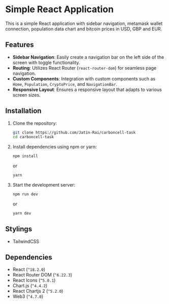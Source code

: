 # Simple React Application 

This is a simple React application with sidebar navigation, metamask wallet connection, population data chart and bitcoin prices in USD, GBP and EUR.

## Features

- **Sidebar Navigation**: Easily create a navigation bar on the left side of the screen with toggle functionality.
- **Routing**: Utilizes React Router (`react-router-dom`) for seamless page navigation.
- **Custom Components**: Integration with custom components such as `Home`, `Population`, `CryptoPrice`, and `NavigationBar`.
- **Responsive Layout**: Ensures a responsive layout that adapts to various screen sizes.

## Installation

1. Clone the repository:

   ```bash
   git clone https://github.com/Jatin-Rai/carboncell-task
   cd carboncell-task
   ```

2. Install dependencies using npm or yarn:

   ```bash
   npm install
   ```

   or

   ```bash
   yarn
   ```

3. Start the development server:

   ```bash
   npm run dev
   ```

   or

   ```bash
   yarn dev
   ```

## Stylings

- TailwindCSS

## Dependencies

- React (`^18.2.0`)
- React Router DOM (`^6.22.3`)
- React Icons (`^5.0.1`)
- Chart.js (`^4.4.2`)
- React Chartjs 2 (`^5.2.0`)
- Web3 (`^4.7.0`)